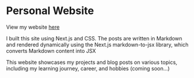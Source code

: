 # Personal Website
View my website [here](https://maahma.github.io/maahma-portfolio/)

I built this site using Next.js and CSS. The posts are written in Markdown and rendered dynamically using the Next.js markdown-to-jsx library, which converts Markdown content into JSX

This website showcases my projects and blog posts on various topics, including my learning journey, career, and hobbies (coming soon...)